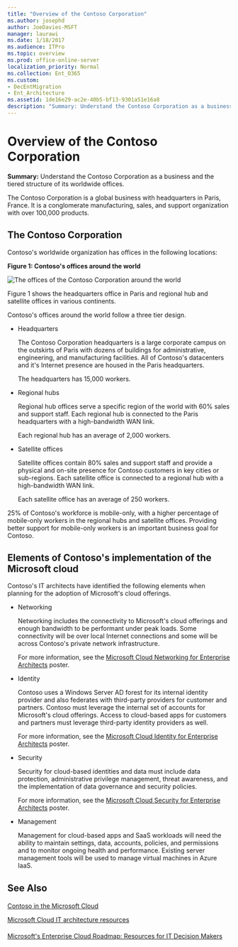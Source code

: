 ```yaml
---
title: "Overview of the Contoso Corporation"
ms.author: josephd
author: JoeDavies-MSFT
manager: laurawi
ms.date: 1/18/2017
ms.audience: ITPro
ms.topic: overview
ms.prod: office-online-server
localization_priority: Normal
ms.collection: Ent_O365
ms.custom:
- DecEntMigration
- Ent_Architecture
ms.assetid: 1de16e29-ac2e-40b5-bf13-9301a51e16a8
description: "Summary: Understand the Contoso Corporation as a business and the tiered structure of its worldwide offices."
---
```


# Overview of the Contoso Corporation

 **Summary:** Understand the Contoso Corporation as a business and the tiered structure of its worldwide offices.
  
The Contoso Corporation is a global business with headquarters in Paris, France. It is a conglomerate manufacturing, sales, and support organization with over 100,000 products. 
  
## The Contoso Corporation

Contoso's worldwide organization has offices in the following locations:
  
**Figure 1: Contoso's offices around the world**

![The offices of the Contoso Corporation around the world](images/7b23913e-6db5-4f0d-afd8-58a2d1a0922d.png)
  
Figure 1 shows the headquarters office in Paris and regional hub and satellite offices in various continents.
  
Contoso's offices around the world follow a three tier design.
  
- Headquarters
    
    The Contoso Corporation headquarters is a large corporate campus on the outskirts of Paris with dozens of buildings for administrative, engineering, and manufacturing facilities. All of Contoso's datacenters and it's Internet presence are housed in the Paris headquarters.
    
    The headquarters has 15,000 workers.
    
- Regional hubs
    
    Regional hub offices serve a specific region of the world with 60% sales and support staff. Each regional hub is connected to the Paris headquarters with a high-bandwidth WAN link. 
    
    Each regional hub has an average of 2,000 workers.
    
- Satellite offices
    
    Satellite offices contain 80% sales and support staff and provide a physical and on-site presence for Contoso customers in key cities or sub-regions. Each satellite office is connected to a regional hub with a high-bandwidth WAN link.
    
    Each satellite office has an average of 250 workers.
    
25% of Contoso's workforce is mobile-only, with a higher percentage of mobile-only workers in the regional hubs and satellite offices. Providing better support for mobile-only workers is an important business goal for Contoso.
  
## Elements of Contoso's implementation of the Microsoft cloud

Contoso's IT architects have identified the following elements when planning for the adoption of Microsoft's cloud offerings.
  
- Networking
    
    Networking includes the connectivity to Microsoft's cloud offerings and enough bandwidth to be performant under peak loads. Some connectivity will be over local Internet connections and some will be across Contoso's private network infrastructure.
    
    For more information, see the [Microsoft Cloud Networking for Enterprise Architects](microsoft-cloud-networking-for-enterprise-architects.md) poster.
    
- Identity
    
    Contoso uses a Windows Server AD forest for its internal identity provider and also federates with third-party providers for customer and partners. Contoso must leverage the internal set of accounts for Microsoft's cloud offerings. Access to cloud-based apps for customers and partners must leverage third-party identity providers as well.
    
    For more information, see the [Microsoft Cloud Identity for Enterprise Architects](microsoft-cloud-identity-for-enterprise-architects.md) poster.
    
- Security
    
    Security for cloud-based identities and data must include data protection, administrative privilege management, threat awareness, and the implementation of data governance and security policies.
    
    For more information, see the [Microsoft Cloud Security for Enterprise Architects](http://aka.ms/cloudarchsecurity) poster.
    
- Management
    
    Management for cloud-based apps and SaaS workloads will need the ability to maintain settings, data, accounts, policies, and permissions and to monitor ongoing health and performance. Existing server management tools will be used to manage virtual machines in Azure IaaS.
    
## See Also

#### 

[Contoso in the Microsoft Cloud](contoso-in-the-microsoft-cloud.md)
  
[Microsoft Cloud IT architecture resources](microsoft-cloud-it-architecture-resources.md)
#### 

[Microsoft's Enterprise Cloud Roadmap: Resources for IT Decision Makers](https://sway.com/FJ2xsyWtkJc2taRD)

